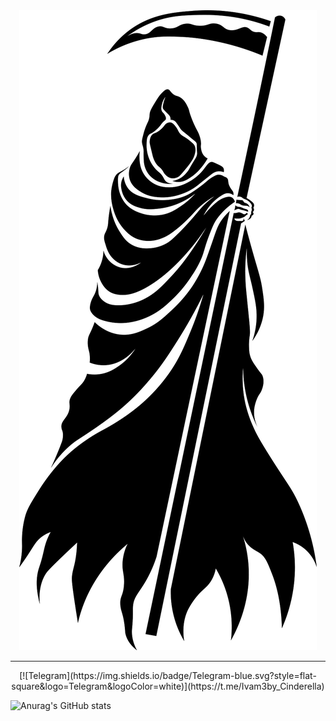 <div align="center">
<img
  src="grim-reaper-clipart-xl.png"
  />
</div>

----

<div align="center">
[![Telegram](https://img.shields.io/badge/Telegram-blue.svg?style=flat-square&logo=Telegram&logoColor=white)](https://t.me/Ivam3by_Cinderella)
  </div>
  


![Anurag's GitHub stats](https://github-readme-stats.vercel.app/api?username=VictorH028&show_icons=true&theme=Gradient)
  

